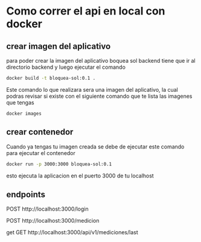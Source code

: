 # Como correr el api en local con docker

## crear imagen del aplicativo

para poder crear la imagen del aplicativo boquea sol backend tiene que ir al directorio backend y luego ejecutar el comando

```bash
docker build -t bloquea-sol:0.1 .
```

Este comando lo que realizara sera una imagen del aplicativo, la cual podras revisar si existe con el siguiente comando que te lista las imagenes que tengas

```build
docker images
```

## crear contenedor

Cuando ya tengas tu imagen creada se debe de ejecutar este comando para ejecutar el contenedor

```bash
docker run -p 3000:3000 bloquea-sol:0.1
```

esto ejecuta la aplicacion en el puerto 3000 de tu localhost 


## endpoints

POST http://localhost:3000/login

POST http://localhost:3000/medicion

get GET http://localhost:3000/api/v1/mediciones/last